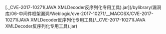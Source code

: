 [._CVE-2017-10271(JAVA XMLDecoder反序列化专用工具).jar](/bylibrary/漏洞库/06-中间件框架漏洞/Weblogic/cve-2017-10271/__MACOSX/CVE-2017-10271(JAVA XMLDecoder反序列化专用工具)/._CVE-2017-10271(JAVA XMLDecoder反序列化专用工具).jar)
